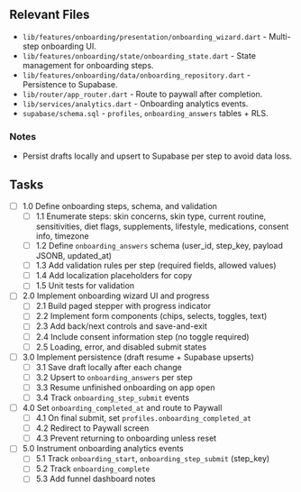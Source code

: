 ## Relevant Files

- `lib/features/onboarding/presentation/onboarding_wizard.dart` - Multi-step onboarding UI.
- `lib/features/onboarding/state/onboarding_state.dart` - State management for onboarding steps.
- `lib/features/onboarding/data/onboarding_repository.dart` - Persistence to Supabase.
- `lib/router/app_router.dart` - Route to paywall after completion.
- `lib/services/analytics.dart` - Onboarding analytics events.
- `supabase/schema.sql` - `profiles`, `onboarding_answers` tables + RLS.

### Notes

- Persist drafts locally and upsert to Supabase per step to avoid data loss.

## Tasks

- [ ] 1.0 Define onboarding steps, schema, and validation
  - [ ] 1.1 Enumerate steps: skin concerns, skin type, current routine, sensitivities, diet flags, supplements, lifestyle, medications, consent info, timezone
  - [ ] 1.2 Define `onboarding_answers` schema (user_id, step_key, payload JSONB, updated_at)
  - [ ] 1.3 Add validation rules per step (required fields, allowed values)
  - [ ] 1.4 Add localization placeholders for copy
  - [ ] 1.5 Unit tests for validation

- [ ] 2.0 Implement onboarding wizard UI and progress
  - [ ] 2.1 Build paged stepper with progress indicator
  - [ ] 2.2 Implement form components (chips, selects, toggles, text)
  - [ ] 2.3 Add back/next controls and save-and-exit
  - [ ] 2.4 Include consent information step (no toggle required)
  - [ ] 2.5 Loading, error, and disabled submit states

- [ ] 3.0 Implement persistence (draft resume + Supabase upserts)
  - [ ] 3.1 Save draft locally after each change
  - [ ] 3.2 Upsert to `onboarding_answers` per step
  - [ ] 3.3 Resume unfinished onboarding on app open
  - [ ] 3.4 Track `onboarding_step_submit` events

- [ ] 4.0 Set `onboarding_completed_at` and route to Paywall
  - [ ] 4.1 On final submit, set `profiles.onboarding_completed_at`
  - [ ] 4.2 Redirect to Paywall screen
  - [ ] 4.3 Prevent returning to onboarding unless reset

- [ ] 5.0 Instrument onboarding analytics events
  - [ ] 5.1 Track `onboarding_start`, `onboarding_step_submit` (step_key)
  - [ ] 5.2 Track `onboarding_complete`
  - [ ] 5.3 Add funnel dashboard notes

